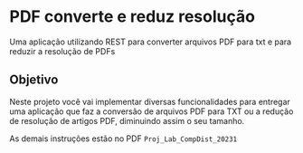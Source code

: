# PDF converte e reduz resolução

Uma aplicação utilizando REST para converter arquivos PDF para txt e para reduzir a resolução de PDFs

## Objetivo
Neste projeto você vai implementar diversas funcionalidades para entregar uma aplicação que faz a conversão de arquivos PDF para TXT ou a redução de resolução de artigos PDF, diminuindo assim o seu tamanho.

As demais instruções estão no PDF `Proj_Lab_CompDist_20231`
